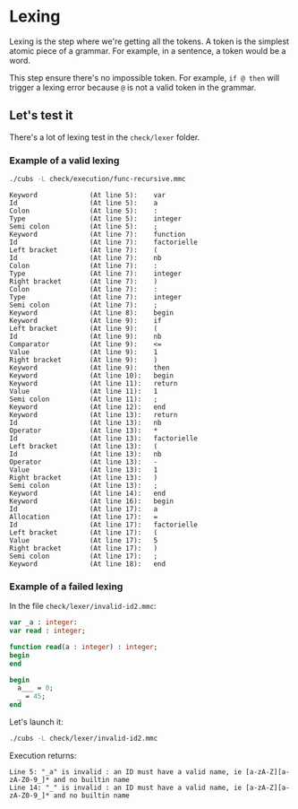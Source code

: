 # Lexing

Lexing is the step where we're getting all the tokens. A token is the simplest
atomic piece of a grammar. For example, in a sentence, a token would be a word.

This step ensure there's no impossible token. For example, `if @ then` will
trigger a lexing error because `@` is not a valid token in the grammar.

## Let's test it

There's a lot of lexing test in the `check/lexer` folder.

### Example of a valid lexing

```sh
./cubs -L check/execution/func-recursive.mmc
```

```text
Keyword             (At line 5): 	var
Id                  (At line 5): 	a
Colon               (At line 5): 	:
Type                (At line 5): 	integer
Semi colon          (At line 5): 	;
Keyword             (At line 7): 	function
Id                  (At line 7): 	factorielle
Left bracket        (At line 7): 	(
Id                  (At line 7): 	nb
Colon               (At line 7): 	:
Type                (At line 7): 	integer
Right bracket       (At line 7): 	)
Colon               (At line 7): 	:
Type                (At line 7): 	integer
Semi colon          (At line 7): 	;
Keyword             (At line 8): 	begin
Keyword             (At line 9): 	if
Left bracket        (At line 9): 	(
Id                  (At line 9): 	nb
Comparator          (At line 9): 	<=
Value               (At line 9): 	1
Right bracket       (At line 9): 	)
Keyword             (At line 9): 	then
Keyword             (At line 10): 	begin
Keyword             (At line 11): 	return
Value               (At line 11): 	1
Semi colon          (At line 11): 	;
Keyword             (At line 12): 	end
Keyword             (At line 13): 	return
Id                  (At line 13): 	nb
Operator            (At line 13): 	*
Id                  (At line 13): 	factorielle
Left bracket        (At line 13): 	(
Id                  (At line 13): 	nb
Operator            (At line 13): 	-
Value               (At line 13): 	1
Right bracket       (At line 13): 	)
Semi colon          (At line 13): 	;
Keyword             (At line 14): 	end
Keyword             (At line 16): 	begin
Id                  (At line 17): 	a
Allocation          (At line 17): 	=
Id                  (At line 17): 	factorielle
Left bracket        (At line 17): 	(
Value               (At line 17): 	5
Right bracket       (At line 17): 	)
Semi colon          (At line 17): 	;
Keyword             (At line 18): 	end
```

### Example of a failed lexing

In the file `check/lexer/invalid-id2.mmc`:
```pascal
var _a : integer:
var read : integer;

function read(a : integer) : integer;
begin
end

begin
  a___ = 0;
  _ = 45;
end
```

Let's launch it:
```sh
./cubs -L check/lexer/invalid-id2.mmc
```

Execution returns:
```
Line 5: "_a" is invalid : an ID must have a valid name, ie [a-zA-Z][a-zA-Z0-9_]* and no builtin name
Line 14: "_" is invalid : an ID must have a valid name, ie [a-zA-Z][a-zA-Z0-9_]* and no builtin name
```
